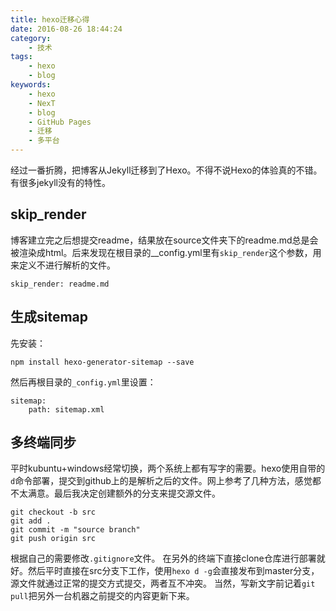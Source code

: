 ```yaml
---
title: hexo迁移心得
date: 2016-08-26 18:44:24
category:
    - 技术
tags:
    - hexo
    - blog
keywords:
    - hexo
    - NexT
    - blog
    - GitHub Pages
    - 迁移
    - 多平台
---
```


经过一番折腾，把博客从Jekyll迁移到了Hexo。不得不说Hexo的体验真的不错。有很多jekyll没有的特性。

## skip_render

博客建立完之后想提交readme，结果放在source文件夹下的readme.md总是会被渲染成html。后来发现在根目录的__config.yml里有`skip_render`这个参数，用来定义不进行解析的文件。

```
skip_render: readme.md
```

## 生成sitemap

先安装：

```
npm install hexo-generator-sitemap --save
```

<!-- more -->

然后再根目录的`_config.yml`里设置：

```
sitemap:
    path: sitemap.xml
```

## 多终端同步

平时kubuntu+windows经常切换，两个系统上都有写字的需要。hexo使用自带的`d`命令部署，提交到github上的是解析之后的文件。网上参考了几种方法，感觉都不太满意。最后我决定创建额外的分支来提交源文件。

```
git checkout -b src
git add .
git commit -m "source branch"
git push origin src
```

根据自己的需要修改`.gitignore`文件。
在另外的终端下直接clone仓库进行部署就好。然后平时直接在src分支下工作，使用`hexo d -g`会直接发布到master分支，源文件就通过正常的提交方式提交，两者互不冲突。
当然，写新文字前记着`git pull`把另外一台机器之前提交的内容更新下来。
